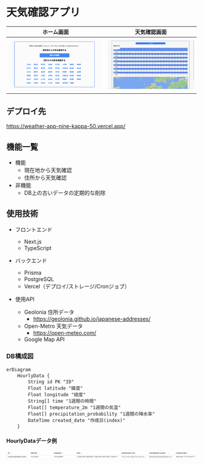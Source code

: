 # 天気確認アプリ

|ホーム画面|天気確認画面|
|:-:|:-:|
|<img src="./public/home.png" width="650px" alt="Home Screen"/>|<img src="./public/weather.gif" alt="Weather Screen"/>|

## デプロイ先
https://weather-app-nine-kappa-50.vercel.app/

## 機能一覧
- 機能
  - 現在地から天気確認
  - 住所から天気確認
- 非機能
  - DB上の古いデータの定期的な削除

## 使用技術
- フロントエンド
  - Next.js
  - TypeScript
  
- バックエンド
  - Prisma
  - PostgreSQL
  - Vercel（デプロイ/ストレージ/Cronジョブ）

- 使用API
  - Geolonia 住所データ
    - https://geolonia.github.io/japanese-addresses/
  - Open-Metro 天気データ
    - https://open-meteo.com/
  - Google Map API

### DB構成図
```mermaid
erDiagram
    HourlyData {
        String id PK "ID"
        Float latitude "緯度"
        Float longitude "経度"
        String[] time "1週間の時間"
        Float[] temperature_2m "1週間の気温"
        Float[] precipitation_probability "1週間の降水率"
        DateTime created_date "作成日(index)"
    }
```

#### HourlyDataデータ例
<img src='./public/data-example.png' alt='example'>
